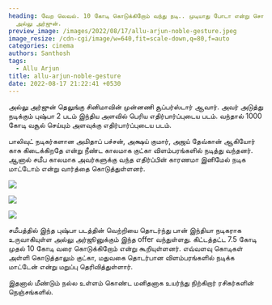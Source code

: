 ```yaml
---
heading: வேற லெவல். 10 கோடி கொடுக்கிறோம் வந்து நடி.. முடியாது போடா என்று சொன்ன
  அல்லு அர்ஜுன்.
preview_image: /images/2022/08/17/allu-arjun-noble-gesture.jpeg
image_resize: /cdn-cgi/image/w=640,fit=scale-down,q=80,f=auto
categories: cinema
authors: Santhosh
tags:
  - Allu Arjun
title: allu-arjun-noble-gesture
date: 2022-08-17 21:22:41 +0530
---
```

அல்லு அர்ஜுன் தெலுங்கு சினிமாவின் முன்னணி சூப்பர்ஸ்டார் ஆவார். அவர் அடுத்து நடிக்கும் புஷ்பா 2 படம் இந்திய அளவில் பெரிய எதிர்பார்ப்புடைய படம். வந்தால் 1000 கோடி வசூல் செய்யும் அளவுக்கு எதிர்பார்ப்புடைய படம்.

பாலிவுட் நடிகர்களான அமிதாப் பச்சன், அக்ஷய்  குமார், அஜய் தேவ்கான் ஆகியோர் காசு கிடைக்கிறதே என்று நீண்ட காலமாக குட்கா விளம்பரங்களில் நடித்து வந்தனர். ஆனால் சமீப காலமாக அவர்களுக்கு வந்த எதிர்ப்பின் காரணமா இனிமேல் நடிக மாட்டோம் என்று வார்த்தை கொடுத்துள்ளனர்.

![](/images/2022/08/17/allu-arjun-video-1.jpeg)

![](/images/2022/08/17/allu-arjun-video-3.jpeg)

![](/images/2022/08/17/allu-arjun-video-4.jpeg)

சமீபத்தில் இந்த புஷ்பா படத்தின் வெற்றியை தொடர்ந்து பான் இந்தியா நடிகராக உருவாகியுள்ள அல்லு அர்ஜூனுக்கும் இந்த offer வந்துள்ளது. கிட்டத்தட்ட 7.5 கோடி முதல் 10 கோடி வரை கொடுக்கிறோம் என்று கூறியுள்ளனர். எவ்வளவு கொடிகள் அள்ளி கொடுத்தாலும் குட்கா, மதுவகை தொடர்பான விளம்பரங்களில் நடிக்க மாட்டேன் என்று மறுப்பு தெரிவித்துள்ளார்.

இதனால் மீண்டும் நல்ல உள்ளம் கொண்ட மனிதனாக உயர்ந்து நிற்கிறார் ரசிகர்களின் நெஞ்சங்களில்.